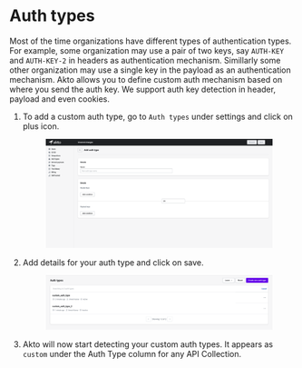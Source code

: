 # Auth types

Most of the time organizations have different types of authentication types. For example, some organization may use a pair of two keys, say `AUTH-KEY` and `AUTH-KEY-2` in headers as authentication mechanism. Simillarly some other organization may use a single key in the payload as an authentication mechanism. Akto allows you to define custom auth mechanism based on where you send the auth key. We support auth key detection in header, payload and even cookies.

1.  To add a custom auth type, go to `Auth types` under settings and click on plus icon.

    <figure><img src="../../.gitbook/assets/auth-type-1.png" alt=""><figcaption></figcaption></figure>
2.  Add details for your auth type and click on save.

    <figure><img src="../../.gitbook/assets/auth-type-2.png" alt=""><figcaption></figcaption></figure>
3.  Akto will now start detecting your custom auth types. It appears as `custom` under the Auth Type column for any API Collection.

    <figure><img src="../../.gitbook/assets/auth-types.png" alt=""><figcaption></figcaption></figure>
